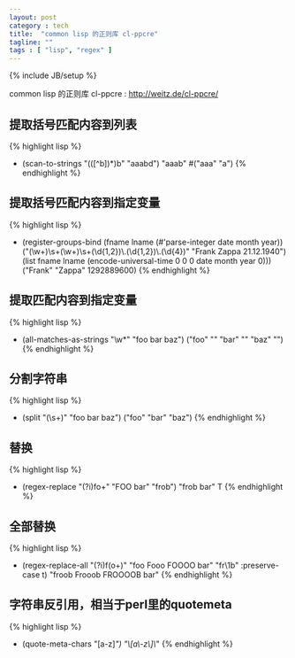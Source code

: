 ```yaml
---
layout: post
category : tech
title:  "common lisp 的正则库 cl-ppcre"
tagline: ""
tags : [ "lisp", "regex" ] 
---
```

{% include JB/setup %}

common lisp 的正则库 cl-ppcre : http://weitz.de/cl-ppcre/ 

## 提取括号匹配内容到列表
{% highlight lisp %}
* (scan-to-strings "(([^b])*)b" "aaabd")
"aaab"
#("aaa" "a")
{% endhighlight %}

## 提取括号匹配内容到指定变量
{% highlight lisp %}
* (register-groups-bind (fname lname (#'parse-integer date month year))
      ("(\\w+)\\s+(\\w+)\\s+(\\d{1,2})\\.(\\d{1,2})\\.(\\d{4})" "Frank Zappa 21.12.1940")
    (list fname lname (encode-universal-time 0 0 0 date month year 0)))
("Frank" "Zappa" 1292889600) 
{% endhighlight %}

## 提取匹配内容到指定变量

{% highlight lisp %}
* (all-matches-as-strings "\\w*" "foo bar baz")
("foo" "" "bar" "" "baz" "")
{% endhighlight %}

## 分割字符串

{% highlight lisp %}
* (split "(\\s+)" "foo bar   baz")
("foo" "bar" "baz")
{% endhighlight %}
 
## 替换

{% highlight lisp %}
* (regex-replace "(?i)fo+" "FOO bar" "frob")
"frob bar"
T
{% endhighlight %}

## 全部替换
{% highlight lisp %}
* (regex-replace-all "(?i)f(o+)" "foo Fooo FOOOO bar" "fr\\1b" :preserve-case t)
"froob Frooob FROOOOB bar" 
{% endhighlight %}

## 字符串反引用，相当于perl里的quotemeta
{% highlight lisp %}
* (quote-meta-chars "[a-z]*")
"\\[a\\-z\\]\\*"
{% endhighlight %}
